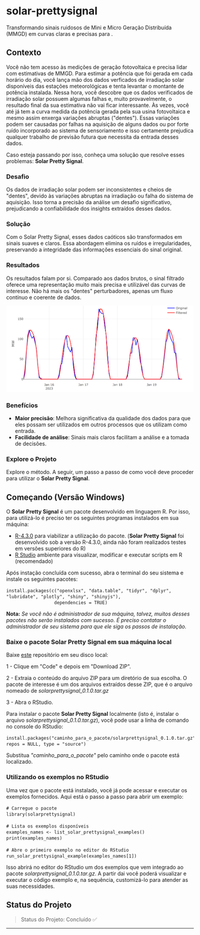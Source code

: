 # solar-prettysignal
Transformando sinais ruidosos de Mini e Micro Geração Distribuída (MMGD) em curvas claras e precisas para .

## Contexto
Você não tem acesso às medições de geração fotovoltaica e precisa lidar com estimativas de MMGD. Para estimar a potência que foi gerada em cada horário do dia, você lança mão dos dados verficados de irradiação solar disponíveis das estações meteorológicas e tenta levantar o montante de potência instalada. Nessa hora, você descobre que os dados verificados de irradiação solar possuem algumas falhas e, muito provavelmente, o resultado final da sua estimativa não vai ficar interessante. Às vezes, você até já tem a curva medida da potência gerada pela sua usina fotovoltaica e mesmo assim enxerga variações abruptas ("dentes"). Essas variações podem ser causadas por falhas na aquisição de alguns dados ou por forte ruído incorporado ao sistema de sensoriamento e isso certamente prejudica qualquer trabalho de previsão futura que necessita da entrada desses dados.

Caso esteja passando por isso, conheça uma solução que resolve esses problemas: **Solar Pretty Signal**.

### Desafio

Os dados de irradiação solar podem ser inconsistentes e cheios de "dentes", devido às variações abruptas na irradiação ou falha do sistema de aquisição. Isso torna a precisão da análise um desafio significativo, prejudicando a confiabilidade dos insights extraídos desses dados.

### Solução

Com o Solar Pretty Signal, esses dados caóticos são transformados em sinais suaves e claros. Essa abordagem elimina os ruídos e irregularidades, preservando a integridade das informações essenciais do sinal original.

### Resultados

Os resultados falam por si. Comparado aos dados brutos, o sinal filtrado oferece uma representação muito mais precisa e utilizável das curvas de interesse. Não há mais os "dentes" perturbadores, apenas um fluxo contínuo e coerente de dados.

![Texto alternativo](img/exemplo.png "Texto de título opcional")

### Benefícios

- **Maior precisão**: Melhora significativa da qualidade dos dados para que eles possam ser utilizados em outros processos que os utilizam como entrada.
- **Facilidade de análise**: Sinais mais claros facilitam a análise e a tomada de decisões.

### Explore o Projeto

Explore o método. A seguir, um passo a passo de como você deve proceder para utilizar o **Solar Pretty Signal**.

## Começando (Versão Windows)

O **Solar Pretty Signal** é um pacote desenvolvido em linguagem R. Por isso, para utilizá-lo é preciso ter os seguintes programas instalados em sua máquina: 
* [R-4.3.0](https://cran.r-project.org/bin/windows/base/old/4.3.0/) para viabilizar a utilização do pacote. (**Solar Pretty Signal** foi desenvolvido sob a versão R-4.3.0, ainda não foram realizados testes em versões superiores do R)
* [R Studio](https://posit.co/download/rstudio-desktop/) ambiente para visualizar, modificar e executar scripts em R (recomendado)

Após instação concluída com sucesso, abra o terminal do seu sistema e instale os seguintes pacotes:

```
install.packages(c("openxlsx", "data.table", "tidyr", "dplyr", "lubridate", "plotly", "shiny", "shinyjs"),
                  dependencies = TRUE)
```
**Nota:** *Se você não é administrador de sua máquina, talvez, muitos desses pacotes não serão instalados com sucesso. É preciso contatar o administrador de seu sistema para que ele siga os passos de instalação.*

### Baixe o pacote Solar Pretty Signal em sua máquina local
Baixe [este](https://github.com/robsondonato/solar-prettysignal) repositório em seu disco local:

1 - Clique em "Code" e depois em "Download ZIP".

2 - Extraia o conteúdo do arquivo ZIP para um diretório de sua escolha. O pacote de interesse é um dos arquivos extraídos desse ZIP, que é o arquivo nomeado de *solarprettysignal_0.1.0.tar.gz*

3 - Abra o RStudio.

Para instalar o pacote **Solar Pretty Signal** localmente (isto é, instalar o arquivo *solarprettysignal_0.1.0.tar.gz*), você pode usar a linha de comando no console do RStudio:

```
install.packages("caminho_para_o_pacote/solarprettysignal_0.1.0.tar.gz", repos = NULL, type = "source")
```
Substitua *"caminho_para_o_pacote"* pelo caminho onde o pacote está localizado.

### Utilizando os exemplos no RStudio
Uma vez que o pacote está instalado, você já pode acessar e executar os exemplos fornecidos. Aqui está o passo a passo para abrir um exemplo:

```
# Carregue o pacote
library(solarprettysignal)

# Lista os exemplos disponíveis
examples_names <- list_solar_prettysignal_examples()
print(examples_names)

# Abre o primeiro exemplo no editor do RStudio
run_solar_prettysignal_example(examples_names[1])
```
Isso abrirá no editor do RStudio um dos exemplos que vem integrado ao pacote *solarprettysignal_0.1.0.tar.gz*. A partir dai você poderá visualizar e executar o código exemplo e, na sequência, customizá-lo para atender as suas necessidades.

## Status do Projeto
> Status do Projeto: Concluído :white_check_mark:

---

